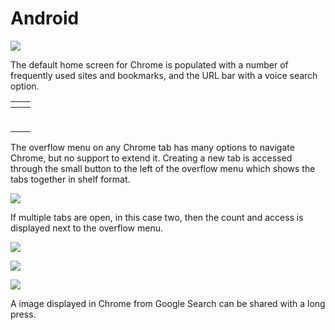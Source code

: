 # Android

![](../../.gitbook/assets/android-chrome-screen-4.png)

The default home screen for Chrome is populated with a number of frequently used sites and bookmarks, and the URL bar with a voice search option.

<table>
  <thead>
    <tr>
      <th style="text-align:left"></th>
      <th style="text-align:left"></th>
    </tr>
  </thead>
  <tbody>
    <tr>
      <td style="text-align:left">
        <p></p>
        <p>
          <img src="../../.gitbook/assets/android-chrome-screen-2.png" alt/>
        </p>
      </td>
      <td style="text-align:left">
        <p></p>
        <p>
          <img src="../../.gitbook/assets/android-chrome-screen-3.png" alt/>
        </p>
      </td>
    </tr>
  </tbody>
</table>The overflow menu on any Chrome tab has many options to navigate Chrome, but no support to extend it. Creating a new tab is accessed through the small button to the left of the overflow menu which shows the tabs together in shelf format.

![](../../.gitbook/assets/android-chrome-screen-4.png)

If multiple tabs are open, in this case two, then the count and access is displayed next to the overflow menu.

![](../../.gitbook/assets/android-chrome-screen-5.png)

![](../../.gitbook/assets/android-chrome-screen-6.png)

![](../../.gitbook/assets/android-chrome-screen-7.png)

A image displayed in Chrome from Google Search can be shared with a long press.

